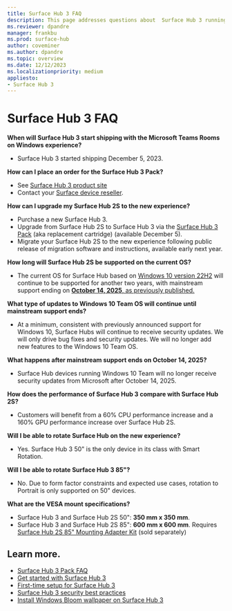 ```yaml
---
title: Surface Hub 3 FAQ 
description: This page addresses questions about  Surface Hub 3 running the Microsoft Teams Rooms on Windows experience.
ms.reviewer: dpandre
manager: frankbu
ms.prod: surface-hub
author: coveminer
ms.author: dpandre
ms.topic: overview
ms.date: 12/12/2023
ms.localizationpriority: medium
appliesto:
- Surface Hub 3
---
```


# Surface Hub 3 FAQ

**When will Surface Hub 3 start shipping with the Microsoft Teams Rooms on Windows experience?**

- Surface Hub 3 started shipping December 5, 2023.

**How can I place an order for the Surface Hub 3 Pack?**

- See [Surface Hub 3 product site](https://www.microsoft.com/surface/business/surface-hub-3)
- Contact your [Surface device reseller](https://www.microsoft.com/surface/business/where-to-buy-microsoft-surface#DEVICESRESELLERS).

**How can I upgrade my Surface Hub 2S to the new experience?**

- Purchase a new Surface Hub 3.
- Upgrade from Surface Hub 2S to Surface Hub 3 via the [Surface Hub 3 Pack](install-manage-surface-hub-3-pack.md) (aka replacement cartridge) (available December 5).
- Migrate your Surface Hub 2S to the new experience following public release of migration software and instructions, available early next year.

**How long will Surface Hub 2S be supported on the current OS?**

- The current OS for Surface Hub based on [Windows 10 version 22H2](/windows/release-health/release-information) will continue to be supported for another two years, with mainstream support ending on [**October 14, 2025**, as previously published.](/lifecycle/products/windows-10-team-surface-hub)

**What type of updates to Windows 10 Team OS will continue until mainstream support ends?**

- At a minimum, consistent with previously announced support for Windows 10, Surface Hubs will continue to receive security updates. We will only drive bug fixes and security updates. We will no longer add new features to the Windows 10 Team OS.

**What happens after mainstream support ends on October 14, 2025?**

- Surface Hub devices running Windows 10 Team will no longer receive security updates from Microsoft after October 14, 2025.

**How does the performance of Surface Hub 3 compare with Surface Hub 2S?**

- Customers will benefit from a 60% CPU performance increase and a 160% GPU performance increase over Surface Hub 2S.

**Will I be able to rotate Surface Hub on the new experience?**

- Yes. Surface Hub 3 50" is the only device in its class with Smart Rotation.

**Will I be able to rotate Surface Hub 3 85"?**

- No. Due to form factor constraints and expected use cases, rotation to Portrait is only supported on 50" devices.

**What are the VESA mount specifications?**

- Surface Hub 3 and Surface Hub 2S 50": **350 mm x 350 mm**.
- Surface Hub 3 and Surface Hub 2S 85": **600 mm x 600 mm**. Requires [Surface Hub 2S 85" Mounting Adapter Kit](https://www.salamandercommercial.com/product/surface-hub-2s-85-mounting-adapter-kit/) (sold separately) 

## Learn more.

- [Surface Hub 3 Pack FAQ](surface-hub-3-pack-faq.md)
- [Get started with Surface Hub 3](surface-hub-3-get-started.md)
- [First-time setup for Surface Hub 3](first-run-program-surface-hub-3.md)
- [Surface Hub 3 security best practices](surface-hub-3-security.md)
- [Install Windows Bloom wallpaper on Surface Hub 3](install-wallpaper-surface-hub.md)
